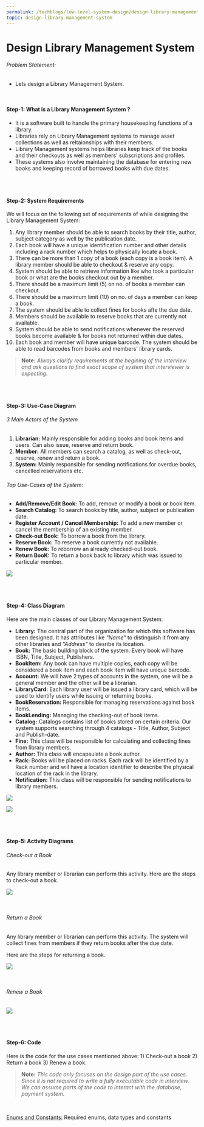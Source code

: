 ```yaml
---
permalink: /techblogs/low-level-system-design/design-library-management-system
topic: design-library-management-system
---
```


# Design Library Management System

###### Problem Statement:

- Lets design a Library Management System.

<br>

#### Step-1: What is a Library Management System ?

- It is a software built to handle the primary housekeeping functions of a library.
- Libraries rely on Library Management systems to manage asset collections as well as reltaionships with their members.
- Library Management systems helps libraries keep track of the books and their checkouts as well as members' subscriptions and profiles.
- These systems also involve maintaining the database for entering new books and keeping record of borrowed books with due dates.

<br>

<br>

#### Step-2: System Requirements

We will focus on the following set of requirements of while designing the Library Management System:

1. Any library member should be able to search books by their title, author, subject category as well by the publication date.
2. Each book will have a unique identification number and other details including a rack number which helps to physically locate a book.
3. There can be more than 1 copy of a book (each copy is a book item). A library member should be able to checkout & reserve any copy.
4. System should be able to retrieve information like who took a particular book or what are the books checkout out by a member.
5. There should be a maximum limit (5) on no. of books a member can checkout.
6. There should be a maximum limit (10) on no. of days a member can keep a book.
7. The system should be able to collect fines for books afte the due date.
8. Members should be available to reserve books that are currently not available.
9. System should be able to send notifications whenever the reserved books become available & for books not returned within due dates.
10. Each book and member will have unique barcode. The system should be able to read barcodes from books and members' library cards.

> **Note:** *Always clarify requirements at the begining of the interview and ask questions to find exact scope of system that interviewer is expecting.*

<br>

<br>

#### Step-3: Use-Case Diagram

###### 3 Main Actors of the System

1. **Librarian:**  Mainly responsible for adding books and book items and users. Can also issue, reserve and return book.
2. **Member:** All members can search a catalog, as well as check-out, reserve, renew and return a book.
3. **System:** Mainly responsible for sending notifications for overdue books, cancelled reservations etc.

###### Top Use-Cases of  the System:

- **Add/Remove/Edit Book:** To add, remove or modify a book or book item.
- **Search Catalog:** To search books by title, author, subject or publication date.
- **Register Account / Cancel Membership:** To add a new member or cancel the membership of an existing member.
- **Check-out Book:** To borrow a book from the library.
- **Reserve Book:** To reserve a book currently not available.
- **Renew Book:** To reborrow an already checked-out book.
- **Return BooK:** To return a book back to library which was issued to particular member.

![](assets/library_management_use_cases.png)

<br>

<br>

#### Step-4: Class Diagram

Here are the main classes of our Library Management System:

- **Library:** The central part of the organization for which this software has been designed. It has attributes like *"Name"* to distinguish it from any other libraries and *"Address"* to desribe its location.
- **Book:** The basic building block of the system. Every book will have ISBN, Title, Subject, Publishers.
- **BookItem:** Any book can have multiple copies, each copy will be considered a book item and each book item will have unique barcode.
- **Account:** We will have 2 types of accounts in the system, one will be a general member and the other will be a librarian.
- **LibraryCard:** Each library user will be issued a library card, which will be used to identify users while issuing or returning books.
- **BookReservation:** Responsible for managing reservations against book items.
- **BookLending:** Managing the checking-out of book items.
- **Catalog:** Catalogs contains list of books stored on certain criteria. Our system supports searching through 4 catalogs - Title, Author, Subject and Publish-date.
- **Fine:** This class will be responsible for calculating and collecting fines from library members.
- **Author:** This class will encapsulate a book author.
- **Rack:** Books will be placed on racks. Each rack will be identified by a Rack number and will have a location identifier to describe the physical location of the rack in the library.
- **Notification:** This class will be responsible for sending notifications to library members.

![](assets/library_management_system_class_diagram_enums.png)

![](assets/library_management_system_class_diagram.png)

<br>

<br>

#### Step-5: Activity Diagrams

###### Check-out a Book

Any library member or librarian can perform this activity. Here are the steps to check-out a book.

![](assets/check_out_book.png)

<br>

###### Return a Book

Any library member or librarian can perform this activity. The system will collect fines from members if they return books after the due date.

Here are the steps for returning a book.

![](assets/return_book.png)

<br>

###### Renew a Book

![](assets/renew_a_book.png)

<br>

<br>

#### Step-6: Code

Here is the code for the use cases mentioned above: 1) Check-out a book  2) Return a book  3) Renew a book.

> **Note:** *This code only focuses on the design part of the use cases. Since it is not required to write a fully executable code in interview. We can assume parts of the code to interact with the database, payment system.*

<br>

[Enums and Constants:]() Required enums, data types and constants

